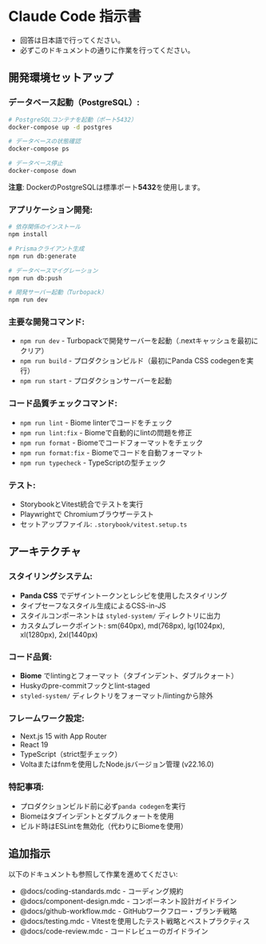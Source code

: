 # Claude Code 指示書
- 回答は日本語で行ってください。
- 必ずこのドキュメントの通りに作業を行ってください。

## 開発環境セットアップ

### データベース起動（PostgreSQL）:
```bash
# PostgreSQLコンテナを起動（ポート5432）
docker-compose up -d postgres

# データベースの状態確認
docker-compose ps

# データベース停止
docker-compose down
```

**注意**: DockerのPostgreSQLは標準ポート**5432**を使用します。

### アプリケーション開発:
```bash
# 依存関係のインストール
npm install

# Prismaクライアント生成
npm run db:generate

# データベースマイグレーション
npm run db:push

# 開発サーバー起動（Turbopack）
npm run dev
```

### 主要な開発コマンド:
- `npm run dev` - Turbopackで開発サーバーを起動（.nextキャッシュを最初にクリア）
- `npm run build` - プロダクションビルド（最初にPanda CSS codegenを実行）
- `npm run start` - プロダクションサーバーを起動

### コード品質チェックコマンド:
- `npm run lint` - Biome linterでコードをチェック
- `npm run lint:fix` - Biomeで自動的にlintの問題を修正
- `npm run format` - Biomeでコードフォーマットをチェック
- `npm run format:fix` - Biomeでコードを自動フォーマット
- `npm run typecheck` - TypeScriptの型チェック

### テスト:
- StorybookとVitest統合でテストを実行
- Playwrightで Chromiumブラウザーテスト
- セットアップファイル: `.storybook/vitest.setup.ts`

## アーキテクチャ

### スタイリングシステム:
- **Panda CSS** でデザイントークンとレシピを使用したスタイリング
- タイプセーフなスタイル生成によるCSS-in-JS
- スタイルコンポーネントは `styled-system/` ディレクトリに出力
- カスタムブレークポイント: sm(640px), md(768px), lg(1024px), xl(1280px), 2xl(1440px)

### コード品質:
- **Biome** でlintingとフォーマット（タブインデント、ダブルクォート）
- Huskyのpre-commitフックとlint-staged
- `styled-system/` ディレクトリをフォーマット/lintingから除外

### フレームワーク設定:
- Next.js 15 with App Router
- React 19
- TypeScript（strict型チェック）
- Voltaまたはfnmを使用したNode.jsバージョン管理 (v22.16.0)

### 特記事項:
- プロダクションビルド前に必ず`panda codegen`を実行
- Biomeはタブインデントとダブルクォートを使用
- ビルド時はESLintを無効化（代わりにBiomeを使用）

## 追加指示

以下のドキュメントも参照して作業を進めてください:

- @docs/coding-standards.mdc - コーディング規約
- @docs/component-design.mdc - コンポーネント設計ガイドライン
- @docs/github-workflow.mdc - GitHubワークフロー・ブランチ戦略
- @docs/testing.mdc - Vitestを使用したテスト戦略とベストプラクティス
- @docs/code-review.mdc - コードレビューのガイドライン
